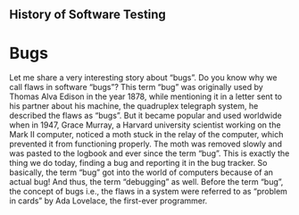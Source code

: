 ## History of Software Testing

# Bugs
Let me share a very interesting story about “bugs”. Do you know why we call flaws in software “bugs”? This term “bug” was originally used by Thomas Alva Edison in the year 1878, while mentioning it in a letter sent to his partner about his machine, the quadruplex telegraph system, he described the flaws as “bugs”.
But it became popular and used worldwide when in 1947, Grace Murray, a Harvard university scientist working on the Mark II computer, noticed a moth stuck in the relay of the computer, which prevented it from functioning properly. The moth was removed slowly and was pasted to the logbook and ever since the term “bug”. This is exactly the thing we do today, finding a bug and reporting it in the bug tracker. So basically, the term “bug” got into the world of computers because of an actual bug! And thus, the term “debugging” as well. Before the term “bug”, the concept of bugs i.e., the flaws in a system were referred to as “problem in cards” by Ada Lovelace, the first-ever programmer.
